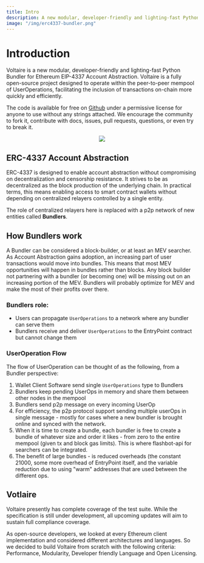 ```yaml
---
title: Intro
description: A new modular, developer-friendly and lighting-fast Python Bundler for Ethereum EIP-4337 Account Abstraction
image: "/img/erc4337-bundler.png"
---
```


# Introduction
Voltaire is a new modular, developer-friendly and lighting-fast Python Bundler for Ethereum EIP-4337 Account Abstraction. Voltaire is a fully open-source project designed to operate within the peer-to-peer mempool of UserOperations, facilitating the inclusion of transactions on-chain more quickly and efficiently.

The code is available for free on [Github](https://candidelabs.com/voltaire) under a permissive license for anyone to use without any strings attached. We encourage the community to fork it, contribute with docs, issues, pull requests, questions, or even try to break it.
<p align="center">
  <img src="/img/erc4337-bundler.png" />
</p>

## ERC-4337 Account Abstraction

ERC-4337 is designed to enable account abstraction without compromising on decentralization and censorship resistance. It strives to be as decentralized as the block production of the underlying chain. In practical terms, this means enabling access to smart contract wallets without depending on centralized relayers controlled by a single entity. 

The role of centralized relayers here is replaced with a p2p network of new entities called **Bundlers**.

## How Bundlers work

A Bundler can be considered a block-builder, or at least an MEV searcher. As Account Abstraction gains adoption, an increasing part of user transactions would move into bundles. This means that most MEV opportunities will happen in bundles rather than blocks. Any block builder not partnering with a bundler (or becoming one) will be missing out on an increasing portion of the MEV. Bundlers will probably optimize for MEV and make the most of their profits over there.

### Bundlers role: 

- Users can propagate `UserOperations` to a network where any bundler can serve them
- Bundlers receive and deliver `UserOperations` to the EntryPoint contract but cannot change them

### UserOperation Flow

The flow of UserOperation can be thought of as the following, from a Bundler perspective:

1. Wallet Client Software send single `UserOperations` type to Bundlers
2. Bundlers keep pending UserOps in memory and share them between other nodes in the mempool
3. Bundlers send p2p message on every incoming UserOp
4. For efficiency, the p2p protocol support sending multiple userOps in single message - mostly for cases where a new bundler is brought online and synced with the network.
5. When it is time to create a bundle, each bundler is free to create a bundle of whatever size and order it likes - from zero to the entire mempool (given tx and block gas limits). This is where flashbot-api for searchers can be integrated.
6. The benefit of large bundles - is reduced overheads (the constant 21000, some more overhead of EntryPoint itself, and the variable reduction due to using "warm" addresses that are used between the different ops.

## Votlaire 

Voltaire presently has complete coverage of the test suite. While the specification is still under development, all upcoming updates will aim to sustain full compliance coverage.

As open-source developers, we looked at every Ethereum client implementation and considered different architectures and languages. So we decided to build Voltaire from scratch with the following criteria: Performance, Modularity, Developer friendly Language and Open Licensing.
